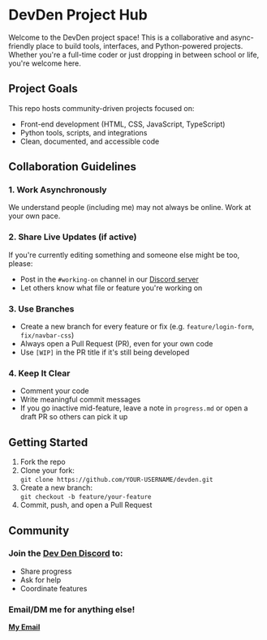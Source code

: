 # DevDen Project Hub

Welcome to the DevDen project space! This is a collaborative and async-friendly place to build tools, interfaces, and Python-powered projects. Whether you're a full-time coder or just dropping in between school or life, you're welcome here.

## Project Goals

This repo hosts community-driven projects focused on:

- Front-end development (HTML, CSS, JavaScript, TypeScript)
- Python tools, scripts, and integrations
- Clean, documented, and accessible code

## Collaboration Guidelines

### 1. Work Asynchronously

We understand people (including me) may not always be online. Work at your own pace.

### 2. Share Live Updates (if active)

If you're currently editing something and someone else might be too, please:

- Post in the `#working-on` channel in our [Discord server](https://discord.gg/ksS7rVVxfa)
- Let others know what file or feature you're working on

### 3. Use Branches

- Create a new branch for every feature or fix (e.g. `feature/login-form`, `fix/navbar-css`)
- Always open a Pull Request (PR), even for your own code
- Use `[WIP]` in the PR title if it's still being developed

### 4. Keep It Clear

- Comment your code
- Write meaningful commit messages
- If you go inactive mid-feature, leave a note in `progress.md` or open a draft PR so others can pick it up

## Getting Started

1. Fork the repo  
2. Clone your fork:  
   `git clone https://github.com/YOUR-USERNAME/devden.git`  
3. Create a new branch:  
   `git checkout -b feature/your-feature`  
4. Commit, push, and open a Pull Request

## Community

### Join the [Dev Den Discord](https://discord.gg/ksS7rVVxfa) to:

- Share progress
- Ask for help
- Coordinate features

### Email/DM me for anything else!

**[My Email](mailto:snippydev@gmail.com)**